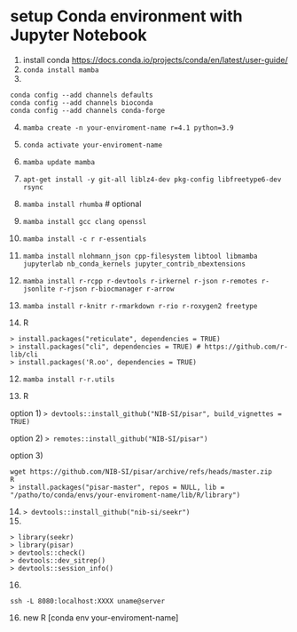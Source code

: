 # setup Conda environment with Jupyter Notebook

1. install conda <https://docs.conda.io/projects/conda/en/latest/user-guide/>
2. ```conda install mamba```
3. 
```
conda config --add channels defaults
conda config --add channels bioconda
conda config --add channels conda-forge
```
4. ```mamba create -n your-enviroment-name r=4.1 python=3.9```
5. ```conda activate your-enviroment-name```
6. ```mamba update mamba```
7. ```apt-get install -y git-all liblz4-dev pkg-config libfreetype6-dev rsync```
8. ```mamba install rhumba``` # optional
9. ```mamba install gcc clang openssl```
10. ```mamba install -c r r-essentials```
11. ```mamba install nlohmann_json cpp-filesystem libtool libmamba jupyterlab nb_conda_kernels jupyter_contrib_nbextensions```
12. ```mamba install r-rcpp r-devtools r-irkernel r-json r-remotes r-jsonlite r-rjson r-biocmanager r-arrow ```
13. ```mamba install r-knitr r-rmarkdown r-rio r-roxygen2 freetype```

11. R
```
> install.packages("reticulate", dependencies = TRUE)
> install.packages("cli", dependencies = TRUE) # https://github.com/r-lib/cli
> install.packages('R.oo', dependencies = TRUE)
```
12. ```mamba install r-r.utils```

13. R

option 1) ```> devtools::install_github("NIB-SI/pisar", build_vignettes = TRUE)```

option 2) ```> remotes::install_github("NIB-SI/pisar")```

option 3) 
```
wget https://github.com/NIB-SI/pisar/archive/refs/heads/master.zip
R
> install.packages("pisar-master", repos = NULL, lib = "/patho/to/conda/envs/your-enviroment-name/lib/R/library")
```
14. ```> devtools::install_github("nib-si/seekr")```
15. 
```
> library(seekr)
> library(pisar)
> devtools::check()
> devtools::dev_sitrep()
> devtools::session_info()
```
16.
```jupyter notebook --no-browser --port=XXXX
ssh -L 8080:localhost:XXXX uname@server
```
16. new R [conda env your-enviroment-name]
